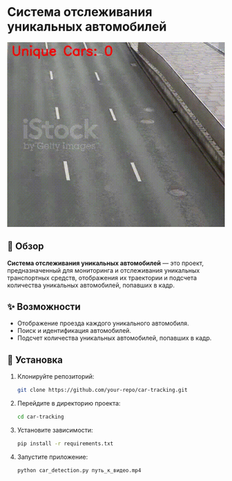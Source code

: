 # Система отслеживания уникальных автомобилей

![Демонстрация работы системы](./car.gif)

## 📖 Обзор

**Система отслеживания уникальных автомобилей** — это проект, предназначенный для мониторинга и отслеживания уникальных транспортных средств, отображения их траектории и подсчета количества уникальных автомобилей, попавших в кадр.

## ✨ Возможности

- Отображение проезда каждого уникального автомобиля.
- Поиск и идентификация автомобилей.
- Подсчет количества уникальных автомобилей, попавших в кадр.

## 🚀 Установка

1. Клонируйте репозиторий:
   ```bash
   git clone https://github.com/your-repo/car-tracking.git
   ```
2. Перейдите в директорию проекта:
   ```bash
   cd car-tracking
   ```
3. Установите зависимости:
   ```bash
   pip install -r requirements.txt
   ```
4. Запустите приложение:
   ```bash
   python car_detection.py путь_к_видео.mp4
   ```
   ##